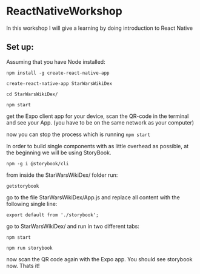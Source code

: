 # ReactNativeWorkshop
In this workshop I will give a learning by doing introduction to React Native

## Set up:
Assuming that you have Node installed:

`npm install -g create-react-native-app`

`create-react-native-app StarWarsWikiDex`

`cd StarWarsWikiDex/`

`npm start`

get the Expo client app for your device, scan the QR-code in the terminal and see your App. (you have to be on the same network as your computer) 

now you can stop the process which is running `npm start`

In order to build single components with as little overhead as possible, at the beginning we will be using StoryBook.

`npm -g i @storybook/cli`

from inside the StarWarsWikiDex/ folder run:

`getstorybook`

go to the file StarWarsWikiDex/App.js and replace all content with the following single line:

```
export default from './storybook';
```

go to StarWarsWikiDex/ and run in two different tabs:

`npm start`

`npm run storybook`

now scan the QR code again with the Expo app. You should see storybook now.
Thats it!

